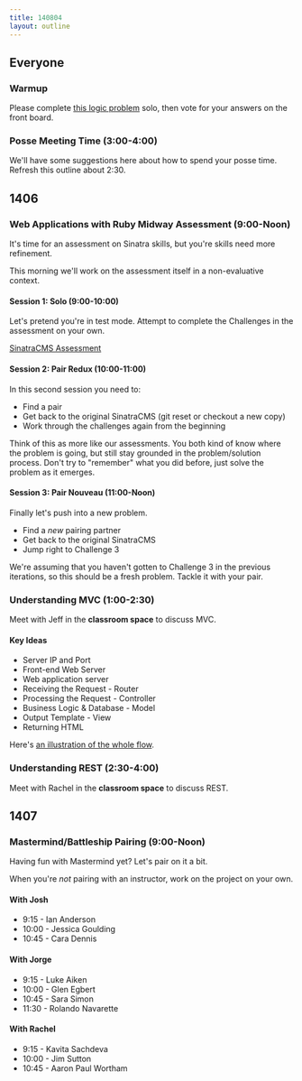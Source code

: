 ```yaml
---
title: 140804
layout: outline
---
```


## Everyone

### Warmup

Please complete [this logic problem](http://cl.ly/1M0B1j273Q1R) solo,
then vote for your answers on the front board.

### Posse Meeting Time (3:00-4:00)

We'll have some suggestions here about how to spend your posse time.
Refresh this outline about 2:30.

## 1406

### Web Applications with Ruby Midway Assessment (9:00-Noon)

It's time for an assessment on Sinatra skills, but you're skills need more
refinement.

This morning we'll work on the assessment itself in a non-evaluative context.

#### Session 1: Solo (9:00-10:00)

Let's pretend you're in test mode. Attempt to complete the Challenges
in the assessment on your own.

[SinatraCMS Assessment](http://tutorials.jumpstartlab.com/academy/assessments/sinatra_cms.html)

#### Session 2: Pair Redux (10:00-11:00)

In this second session you need to:

* Find a pair
* Get back to the original SinatraCMS (git reset or checkout a new copy)
* Work through the challenges again from the beginning

Think of this as more like our assessments. You both kind of know where
the problem is going, but still stay grounded in the problem/solution
process. Don't try to "remember" what you did before, just solve the problem
as it emerges.

#### Session 3: Pair Nouveau (11:00-Noon)

Finally let's push into a new problem.

* Find a *new* pairing partner
* Get back to the original SinatraCMS
* Jump right to Challenge 3

We're assuming that you haven't gotten to Challenge 3 in the previous iterations, so this should be a fresh problem. Tackle it with your pair.

### Understanding MVC (1:00-2:30)

Meet with Jeff in the **classroom space** to discuss MVC.

#### Key Ideas

* Server IP and Port
* Front-end Web Server
* Web application server
* Receiving the Request - Router
* Processing the Request - Controller
* Business Logic & Database - Model
* Output Template - View
* Returning HTML

Here's [an illustration of the whole flow](http://tutorials.jumpstartlab.com/images/rails_mvc.png).

### Understanding REST (2:30-4:00)

Meet with Rachel in the **classroom space** to discuss REST.

## 1407

### Mastermind/Battleship Pairing (9:00-Noon)

Having fun with Mastermind yet? Let's pair on it a bit.

When you're *not* pairing with an instructor, work on the project on your own.

#### With Josh

* 9:15 - Ian Anderson
* 10:00 - Jessica Goulding
* 10:45 - Cara Dennis

#### With Jorge

* 9:15 - Luke Aiken
* 10:00 - Glen Egbert
* 10:45 - Sara Simon
* 11:30 - Rolando Navarette

#### With Rachel

* 9:15 - Kavita Sachdeva
* 10:00 - Jim Sutton
* 10:45 - Aaron Paul Wortham
